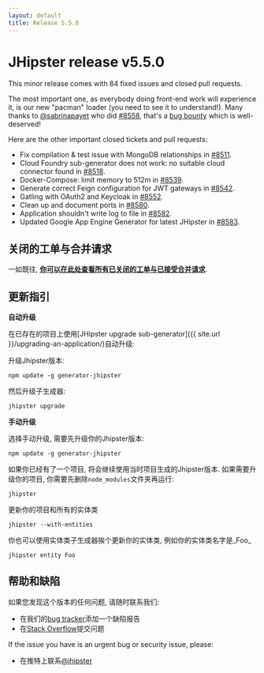 ```yaml
---
layout: default
title: Release 5.5.0
---
```


JHipster release v5.5.0
==================

This minor release comes with 84 fixed issues and closed pull requests.

The most important one, as everybody doing front-end work will experience it, is our new "pacman" loader (you need to see it to understand!). Many thanks to [@sabrinapayet](https://github.com/sabrinapayet) who did [#8558](https://github.com/jhipster/generator-jhipster/pull/8558), that's a [bug bounty](https://www.jhipster.tech/bug-bounties/) which is well-deserved!

Here are the other important closed tickets and pull requests:

- Fix compilation & test issue with MongoDB relationships in [#8511](https://github.com/jhipster/generator-jhipster/pull/8511).
- Cloud Foundry sub-generator does not work: no suitable cloud connector found in [#8518](https://github.com/jhipster/generator-jhipster/issues/8518).
- Docker-Compose: limit memory to 512m in [#8539](https://github.com/jhipster/generator-jhipster/pull/8539).
- Generate correct Feign configuration for JWT gateways in [#8542](https://github.com/jhipster/generator-jhipster/pull/8542).
- Gatling with OAuth2 and Keycloak in [#8552](https://github.com/jhipster/generator-jhipster/issues/8552).
- Clean up and document ports in [#8580](https://github.com/jhipster/generator-jhipster/issues/8580).
- Application shouldn't write log to file in [#8582](https://github.com/jhipster/generator-jhipster/issues/8582).
- Updated Google App Engine Generator for latest JHipster in [#8583](https://github.com/jhipster/generator-jhipster/pull/8583).

关闭的工单与合并请求
------------
一如既往, __[你可以在此处查看所有已关闭的工单与已接受合并请求](https://github.com/jhipster/generator-jhipster/issues?q=milestone%3A5.5.0+is%3Aclosed)__.

更新指引
------------

**自动升级**

在已存在的项目上使用[JHipster upgrade sub-generator]({{ site.url }}/upgrading-an-application/)自动升级:

升级Jhipster版本:

```
npm update -g generator-jhipster
```

然后升级子生成器:

```
jhipster upgrade
```

**手动升级**

选择手动升级, 需要先升级你的Jhipster版本:

```
npm update -g generator-jhipster
```

如果你已经有了一个项目, 将会继续使用当时项目生成的Jhipster版本.
如果需要升级你的项目, 你需要先删除`node_modules`文件夹再运行:

```
jhipster
```

更新你的项目和所有的实体类

```
jhipster --with-entities
```

你也可以使用实体类子生成器挨个更新你的实体类, 例如你的实体类名字是_Foo_

```
jhipster entity Foo
```

帮助和缺陷
--------------

如果您发现这个版本的任何问题, 请随时联系我们:

- 在我们的[bug tracker](https://github.com/jhipster/generator-jhipster/issues?state=open)添加一个缺陷报告
- 在[Stack Overflow](http://stackoverflow.com/tags/jhipster/info)提交问题

If the issue you have is an urgent bug or security issue, please:

- 在推特上联系[@jhipster](https://twitter.com/jhipster)
